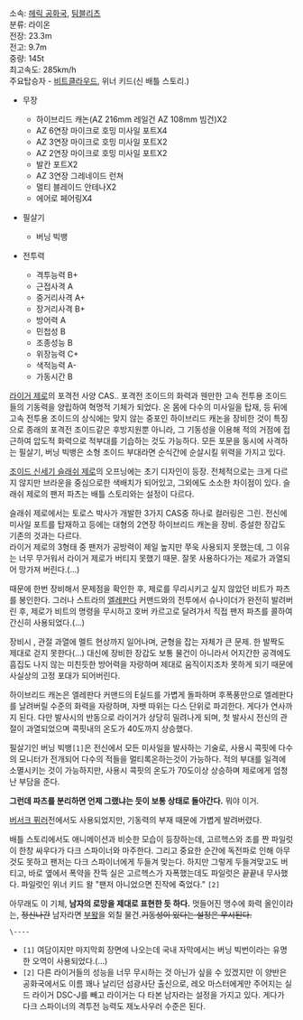 소속: [헤릭 공화국](%ED%97%A4%EB%A6%AD%20%EA%B3%B5%ED%99%94%EA%B5%AD.md), [팀블리츠](%ED%8C%80%20%EB%B8%94%EB%A6%AC%EC%B8%A0.md)  
분류: 라이온  
전장: 23.3m  
전고: 9.7m  
중량: 145t  
최고속도: 285km/h  
주요탑승자 - [비트클라우드](%EB%B9%84%ED%8A%B8%20%ED%81%B4%EB%9D%BC%EC%9A%B0%EB%93%9C.md), 위너
키드(신 배틀 스토리.)  

  * 무장  

    * 하이브리드 캐논(AZ 216mm 레일건 AZ 108mm 빔건)X2
    * AZ 6연장 마이크로 호밍 미사일 포트X4
    * AZ 3연장 마이크로 호밍 미사일 포트X2
    * AZ 2연장 마이크로 호밍 미사일 포트X2
    * 발칸 포트X2
    * AZ 3연장 그레네이드 런쳐
    * 멀티 블레이드 안테나X2
    * 에어로 페어링X4
  * 필살기   

    * 버닝 빅뱅
  * 전투력  

    * 격투능력 B+
    * 근접사격 A
    * 중거리사격 A+
    * 장거리사격 B+
    * 방어력 A
    * 민첩성 B
    * 조종성능 B
    * 위장능력 C+
    * 색적능력 A-
    * 가동시간 B  

[라이거 제로](%EB%9D%BC%EC%9D%B4%EA%B1%B0%20%EC%A0%9C%EB%A1%9C.md)의 포격전 사양 CAS..
포격전 조이드의 화력과 웬만한 고속 전투용 조이드들의 기동력을 양립하여 혁명적 기체가 되었다. 온 몸에 다수의 미사일을 탑재, 등 뒤에 고속
전투용 조이드의 상식에는 맞지 않는 중포인 하이브리드 캐논을 장비한 것이 특징으로 종래의 포격전 조이드같은 후방지원뿐 아니라, 그 기동성을
이용해 적의 거점에 접근하여 압도적 화력으로 적부대를 기습하는 것도 가능하다. 모든 포문을 동시에 사격하는 필살기, 버닝 빅뱅은 소형 조이드
부대라면 순식간에 순살시킬 위력을 가지고 있다.

[조이드 신세기 슬래쉬 제로](%EC%A1%B0%EC%9D%B4%EB%93%9C%20%EC%8B%A0%EC%84%B8%EA%B8%B0%20%EC%8A%AC%EB%9E%98%EC%89%AC%20%EC%A0%9C%EB%A1%9C.md)의 오프닝에는 초기 디자인이 등장.
전체적으로는 크게 다르지 않지만 브라운을 중심으로한 색배치가 되어있고, 그외에도 소소한 차이점이 있다. 슬래쉬 제로의 팬저 파츠는 배틀
스토리와는 설정이 다르다.

슬래쉬 제로에서는 토로스 박사가 개발한 3가지 CAS중 하나로 컬러링은 그린. 전신에 미사일 포트를 탑재하고 등에는 대형의 2연장 하이브리드
캐논을 장비. 증설한 장갑도 기존의 것과는 다르다.  
라이거 제로의 3형태 중 팬저가 공방력이 제일 높지만 쭈욱 사용되지 못했는데, 그 이유는 너무 무거워서 라이거 제로가 버티지 못했기 때문.
잘못 사용하다가는 제로가 과열되어 망가져 버린다.(…)

때문에 한번 장비해서 문제점을 확인한 후, 제로를 무리시키고 싶지 않았던 비트가 파츠를 봉인한다. 그러나 스트라의
[엘레판다](%EC%97%98%EB%A0%88%ED%8C%90%EB%8B%A4.md) 커맨드와의 전투에서 슈나이더가 완전히 발려버린
후, 제로가 비트의 명령을 무시하고 호버 카르고로 달려가서 직접 팬저 파츠를 콜하여 간신히 사용되었다.(…)

장비시 , 관절 과열에 멜트 현상까지 일어나며, 균형을 잡는 자체가 큰 문제. 한 발짝도 제대로 걷지 못한다(…) 대신에 장비한 장갑도 보통
물건이 아니라서 어지간한 공격에도 흠집도 나지 않는 미친듯한 방어력을 자랑하며 제대로 움직이지조차 못하게 되기 때문에 사실상의 고정 포대가
되어버린다.

하이브리드 캐논은 엘레판다 커맨드의 E실드를 가볍게 돌파하며 후폭풍만으로 엘레판다를 날려버릴 수준의 화력을 자랑하며, 자뱃 따위는 다스
단위로 파괴한다. 게다가 연사까지 된다. 다만 발사시의 반동으로 라이거가 상당히 밀려나게 되며, 첫 발사시 전신의 관절이 과열되었으며
콕핏내의 온도가 40도까지 상승했다.

필살기인 버닝 빅뱅`[1]`은 전신에서 모든 미사일을 발사하는 기술로, 사용시 콕핏에 다수의 모니터가 전개되어 다수의 적들을 멀티록온하는것이
가능하다. 적의 부대를 일격에 소멸시키는 것이 가능하지만, 사용시 콕핏의 온도가 70도이상 상승하며 제로에게 엄청난 부담을 준다.

**그런데 파츠를 분리하면 언제 그랬냐는 듯이 보통 상태로 돌아간다.** 뭐야 이거.

[버서크 퓌러](%EB%B2%84%EC%84%9C%ED%81%AC%20%ED%93%8C%EB%9F%AC.md)전에서도 사용되었지만,
기동력의 부재 때문에 가볍게 발려버렸다.

배틀 스토리에서도 애니메이션과 비슷한 모습이 등장하는데, 고르헥스와 조를 짠 파일럿이 한창 싸우다가 다크 스파이너와 마주한다. 그리고 중요한
순간에 독전파로 인해 아무 것도 못하고 팬저는 다크 스파이너에게 두들겨 맞는다. 하지만 그렇게 두들겨맞고도 버티고, 바로 옆에서 폭약을 잔뜩
실은 고르헥스가 자폭했는데도 파일럿은 끝끝내 무사했다. 파일럿인 위너 키드 왈 "팬저 아니었으면 진작에 죽었다." `[2]`

아무래도 이 기체, **남자의 로망을 제대로 표현한 듯 하다.** 멋들어진 맹수에 화력 올인이라는, <del>정신나간</del> 남자라면
[부왘](%EB%B6%80%EC%99%98.md)을 외칠 물건.<del>기동성이 있다는 설정은 무시된다.</del>

`\----`

  * `[1]` 여담이지만 마지막회 장면에 나오는데 국내 자막에서는 버닝 빅번이라는 유명한 오역이 사용되었다.(…)
  * `[2]` 다른 라이거들의 성능을 너무 무시하는 것 아닌가 싶을 수 있겠지만 이 양반은 공화국에서도 이름 꽤나 날리던 섬광사단 출신으로, 레오 마스터에게만 주어지는 실드 라이거 DSC-J를 빼고 라이거는 다 타본 남자라는 설정을 가지고 있다. 게다가 다크 스파이너의 격투전 능력도 제노사우러 수준은 된다.

